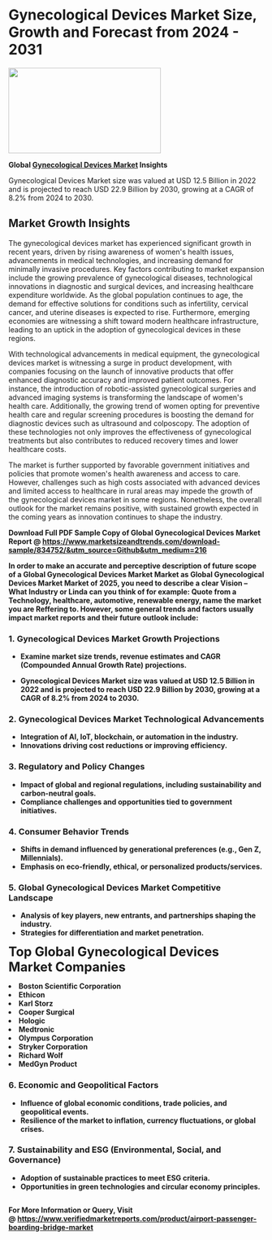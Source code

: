 <H1>Gynecological Devices Market Size, Growth and Forecast from 2024 - 2031</H1><img class="aligncenter size-medium wp-image-584254" src="https://thirdeyenews.in/wp-content/uploads/2024/09/Global-Market-Research-300x168.jpeg" alt="" width="300" height="168" /><p><strong>Global&nbsp;<a href="https://www.marketsizeandtrends.com/download-sample/834752/&amp;utm_source=Github&utm_medium=216">Gynecological Devices Market</a> Insights</strong></p><p>Gynecological Devices Market size was valued at USD 12.5 Billion in 2022 and is projected to reach USD 22.9 Billion by 2030, growing at a CAGR of 8.2% from 2024 to 2030.</p><p><h2>Market Growth Insights</h2> <p>The gynecological devices market has experienced significant growth in recent years, driven by rising awareness of women's health issues, advancements in medical technologies, and increasing demand for minimally invasive procedures. Key factors contributing to market expansion include the growing prevalence of gynecological diseases, technological innovations in diagnostic and surgical devices, and increasing healthcare expenditure worldwide. As the global population continues to age, the demand for effective solutions for conditions such as infertility, cervical cancer, and uterine diseases is expected to rise. Furthermore, emerging economies are witnessing a shift toward modern healthcare infrastructure, leading to an uptick in the adoption of gynecological devices in these regions.</p> <p><strong></strong></p> <p>With technological advancements in medical equipment, the gynecological devices market is witnessing a surge in product development, with companies focusing on the launch of innovative products that offer enhanced diagnostic accuracy and improved patient outcomes. For instance, the introduction of robotic-assisted gynecological surgeries and advanced imaging systems is transforming the landscape of women's health care. Additionally, the growing trend of women opting for preventive health care and regular screening procedures is boosting the demand for diagnostic devices such as ultrasound and colposcopy. The adoption of these technologies not only improves the effectiveness of gynecological treatments but also contributes to reduced recovery times and lower healthcare costs.</p> <p>The market is further supported by favorable government initiatives and policies that promote women's health awareness and access to care. However, challenges such as high costs associated with advanced devices and limited access to healthcare in rural areas may impede the growth of the gynecological devices market in some regions. Nonetheless, the overall outlook for the market remains positive, with sustained growth expected in the coming years as innovation continues to shape the industry.</p> <p><strong></p><p><span class=""><strong>Download Full PDF Sample Copy of Global Gynecological Devices Market Report</strong> @ <a href="https://www.marketsizeandtrends.com/download-sample/834752/&amp;utm_source=Github&utm_medium=216" target="_blank">https://www.marketsizeandtrends.com/download-sample/834752/&amp;utm_source=Github&utm_medium=216</a></span></p><p>In order to make an accurate and perceptive description of future scope of a Global&nbsp;Gynecological Devices Market Market as Global&nbsp;Gynecological Devices Market Market of 2025, you need to describe a clear Vision &ndash; What Industry or Linda can you think of for example: Quote from a Technology, healthcare, automotive, renewable energy, name the market you are Reffering to. However, some general trends and factors usually impact market reports and their future outlook include:</p><h3>1.&nbsp;<strong>Gynecological Devices Market Growth Projections</strong></h3><ul><li>Examine market size trends, revenue estimates and CAGR (Compounded Annual Growth Rate) projections.</li><li><p>Gynecological Devices Market size was valued at USD 12.5 Billion in 2022 and is projected to reach USD 22.9 Billion by 2030, growing at a CAGR of 8.2% from 2024 to 2030.</p></li></ul><h3>2.&nbsp;<strong>Gynecological Devices Market Technological Advancements</strong></h3><ul><li>Integration of AI, IoT, blockchain, or automation in the industry.</li><li>Innovations driving cost reductions or improving efficiency.</li></ul><h3>3.&nbsp;<strong>Regulatory and Policy Changes</strong></h3><ul><li>Impact of global and regional regulations, including sustainability and carbon-neutral goals.</li><li>Compliance challenges and opportunities tied to government initiatives.</li></ul><h3>4.&nbsp;<strong>Consumer Behavior Trends</strong></h3><ul><li>Shifts in demand influenced by generational preferences (e.g., Gen Z, Millennials).</li><li>Emphasis on eco-friendly, ethical, or personalized products/services.</li></ul><h3>5.&nbsp;<strong>Global Gynecological Devices Market Competitive Landscape</strong></h3><ul><li>Analysis of key players, new entrants, and partnerships shaping the industry.</li><li>Strategies for differentiation and market penetration.</li></ul><p data-pm-slice="1 1 []"><span style="color: inherit; font-family: inherit; font-size: 25px;">Top Global Gynecological Devices Market Companies</span></p><div class="" data-test-id=""><p><li>Boston Scientific Corporation</li><li> Ethicon</li><li> Karl Storz</li><li> Cooper Surgical</li><li> Hologic</li><li> Medtronic</li><li> Olympus Corporation</li><li> Stryker Corporation</li><li> Richard Wolf</li><li> MedGyn Product</li></p></div><h3>6.&nbsp;<strong>Economic and Geopolitical Factors</strong></h3><ul><li>Influence of global economic conditions, trade policies, and geopolitical events.</li><li>Resilience of the market to inflation, currency fluctuations, or global crises.</li></ul><h3>7.&nbsp;<strong>Sustainability and ESG (Environmental, Social, and Governance)</strong></h3><ul><li>Adoption of sustainable practices to meet ESG criteria.</li><li>Opportunities in green technologies and circular economy principles.</li></ul><h2><strong style="font-size: 14px;">For More Information or Query, Visit @&nbsp;</strong><a style="background-color: #ffffff; font-size: 14px;" href="https://www.marketsizeandtrends.com/report/gynecological-devices-market/" target="_blank">https://www.verifiedmarketreports.com/product/airport-passenger-boarding-bridge-market</a></h2>
